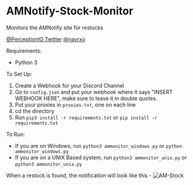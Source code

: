 # AMNotify-Stock-Monitor
Monitors the AMNotify site for restocks

[@PerceptionIO Twitter](https://twitter.com/PerceptionIO)
[@navrxo](https://twitter.com/navrxo)

Requirements:
- Python 3

To Set Up:
1. Create a Webhook for your Discord Channel
2. Go to `config.json` and put your webhook where it says "INSERT WEBHOOK HERE", make sure to leave it in double quotes.
3. Put your proxies in `proxies.txt`, one on each line
2. cd the directory
3. Run `pip3 install -r requirements.txt` or `pip install -r requirements.txt`

To Run:
- If you are on Windows, run `python3 ammonitor_windows.py` or `python ammonitor_windows.py`
- If you are on a UNIX Based system, run `python3 ammonitor_unix.py` or `python3 ammonitor_unix.py`

When a restock is found, the notification will look like this - 
![AM-Stock](https://cdn.discordapp.com/attachments/530617706504912916/536652347493974026/unknown.png)
